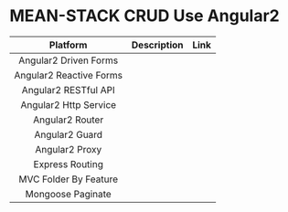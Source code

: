 # MEAN-STACK CRUD Use Angular2

 
| Platform                          | Description                                 | Link                             |
|:---------------------------------:|:-------------------------------------------:|:-----------------------------------|
| Angular2 Driven Forms |                                           |                         |
| Angular2 Reactive Forms              |                                             |                                    |
| Angular2 RESTful API              |                                             |                                    |
| Angular2 Http Service             |                                             |                                    |
| Angular2 Router              |                                             |                                    |
| Angular2 Guard             |                                             |                                    |
| Angular2 Proxy              |                                             |                                    |
| Express Routing            |                                             |                                    |
| MVC Folder By Feature             |                                             |                                    |
| Mongoose Paginate            |                                             |                                    |
